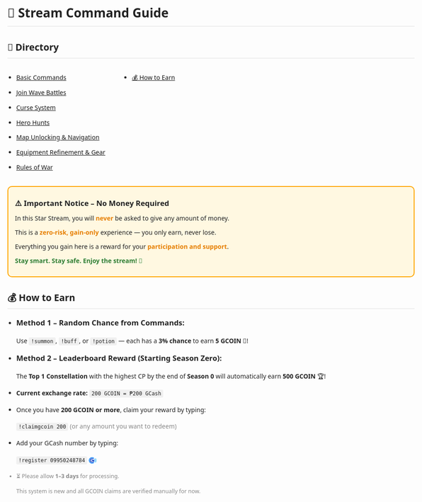 <!DOCTYPE html>
<html lang="en">
<head>
  <meta charset="UTF-8">
  <title>📜 Stream Command Guide</title>
  <style>
    body {
      font-family: 'Segoe UI', Tahoma, Geneva, Verdana, sans-serif;
      background-color: #fdfdfd;
      color: #222;
      line-height: 1.7;
      margin: 20px auto;
      max-width: 960px;
      padding: 0 20px;
    }
    h1, h2 {
      color: #222;
      border-bottom: 2px solid #eee;
      padding-bottom: 5px;
    }
    ul {
      padding-left: 20px;
      margin-bottom: 20px;
    }
    ul li {
      margin-bottom: 10px;
    }
    code {
      background-color: #f0f0f0;
      padding: 2px 5px;
      border-radius: 3px;
    }
    hr {
      margin: 30px 0;
      border: 0;
      height: 1px;
      background: #ddd;
    }
    .notice {
      border: 2px solid #ffa500;
      background-color: #fff8e1;
      padding: 15px;
      border-radius: 10px;
      margin-bottom: 20px;
    }
    .notice p {
      margin: 8px 0;
    }
    .notice strong {
      color: #e67e00;
    }
  </style>
</head>
<body>

<h1>📜 Stream Command Guide</h1>

<h2>📑 Directory</h2>
<div style="display: flex; gap: 40px;">
  <ul>
    <li><a href="#basic-commands">Basic Commands</a></li>
    <li><a href="#wave-battles">Join Wave Battles</a></li>
    <li><a href="#curse-system">Curse System</a></li>
    <li><a href="#hero-hunts">Hero Hunts</a></li>
    <li><a href="#map-unlocking">Map Unlocking & Navigation</a></li>
    <li><a href="#equipment-refinement">Equipment Refinement & Gear</a></li>
    <li><a href="#rules">Rules of War</a></li>
  </ul>
  <ul>
    <li><a href="#how-to-earn">💰 How to Earn</a></li>
  </ul>
</div>

<div class="notice">
  <p style="font-size: 1.2em; font-weight: bold;">⚠️ Important Notice – No Money Required</p>
  <p>In this Star Stream, you will <strong>never</strong> be asked to give any amount of money.</p>
  <p>This is a <strong>zero-risk, gain-only</strong> experience — you only earn, never lose.</p>
  <p>Everything you gain here is a reward for your <strong>participation and support</strong>.</p>
  <p style="font-weight: bold; color: #2e7d32;">Stay smart. Stay safe. Enjoy the stream! 🌟</p>
</div>

<!-- Additional content like How to Earn, Commands, and Rules would follow here -->
<h2 id="how-to-earn">💰 How to Earn</h2>
<ul>
  <li>
    <p><span style="font-size: 1.2em; font-weight: bold;">Method 1 – Random Chance from Commands:</span></p>
    <p>Use <code>!summon</code>, <code>!buff</code>, or <code>!potion</code> — each has a <strong>3% chance</strong> to earn <strong>5 GCOIN</strong> 💠!</p>
  </li>
  <li>
    <p><span style="font-size: 1.2em; font-weight: bold;">Method 2 – Leaderboard Reward (Starting Season Zero):</span></p>
    <p>The <strong>Top 1 Constellation</strong> with the highest CP by the end of <strong>Season 0</strong> will automatically earn <strong>500 GCOIN</strong> 🏆!</p>
  </li>
  <li>
    <p><strong>Current exchange rate:</strong> <code>200 GCOIN = ₱200 GCash</code></p>
  </li>
  <li>
    <p>Once you have <strong>200 GCOIN or more</strong>, claim your reward by typing:</p>
    <p><code>!claimgcoin 200</code> <span style="color: #888;">(or any amount you want to redeem)</span></p>
  </li>
  <li>
    <p>Add your GCash number by typing:</p>
    <p><code>!register 09950248784</code> <img src="gcash-icon.png" alt="GCash" style="height: 1em; vertical-align: middle;"></p>
  </li>
  <li style="color: #888; font-size: 0.9em;">
    <p>⏳ Please allow <strong>1–3 days</strong> for processing.</p>
    <p>This system is new and all GCOIN claims are verified manually for now.</p>
  </li>
</ul>
</body>
</html>
